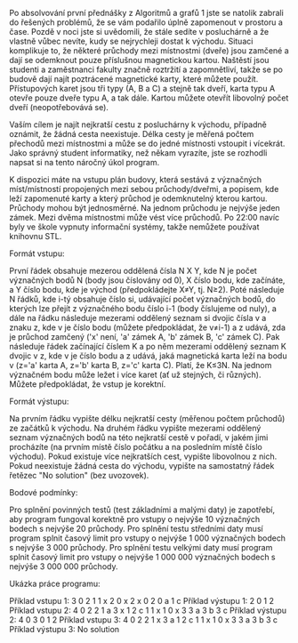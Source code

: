 Po absolvování první přednášky z Algoritmů a grafů 1 jste se natolik zabrali do řešených problémů, že se vám podařilo úplně zapomenout v prostoru a čase. Pozdě v noci jste si uvědomili, že stále sedíte v posluchárně a že vlastně vůbec nevíte, kudy se nejrychleji dostat k východu. Situaci komplikuje to, že některé průchody mezi místnostmi (dveře) jsou zamčené a dají se odemknout pouze příslušnou magnetickou kartou. Naštěstí jsou studenti a zaměstnanci fakulty značně roztržití a zapomnětliví, takže se po budově dají najít poztrácené magnetické karty, které můžete použít. Přístupových karet jsou tři typy (A, B a C) a stejně tak dveří, karta typu A otevře pouze dveře typu A, a tak dále. Kartou můžete otevřít libovolný počet dveří (neopotřebovává se).

Vaším cílem je najít nejkratší cestu z posluchárny k východu, případně oznámit, že žádná cesta neexistuje. Délka cesty je měřená počtem přechodů mezi místnostmi a může se do jedné místnosti vstoupit i vícekrát. Jako správný student informatiky, než někam vyrazíte, jste se rozhodli napsat si na tento náročný úkol program.

K dispozici máte na vstupu plán budovy, která sestává z význačných míst/místností propojených mezi sebou průchody/dveřmi, a popisem, kde leží zapomenuté karty a který průchod je odemknutelný kterou kartou. Průchody mohou být jednosměrné. Na jednom průchodu je nejvýše jeden zámek. Mezi dvěma místnostmi může vést více průchodů. Po 22:00 navíc byly ve škole vypnuty informační systémy, takže nemůžete používat knihovnu STL.


Formát vstupu:


První řádek obsahuje mezerou oddělená čísla N X Y, kde N je počet význačných bodů N (body jsou číslovány od 0), X číslo bodu, kde začínáte, a Y číslo bodu, kde je východ (předpokládejte X≠Y, tj. N≥2).
Poté následuje N řádků, kde i-tý obsahuje číslo si, udávající počet význačných bodů, do kterých lze přejít z význačného bodu číslo i-1 (body číslujeme od nuly), a dále na řádku následuje mezerami oddělený seznam si dvojic čísla v a znaku z, kde v je číslo bodu (můžete předpokládat, že v≠i-1) a z udává, zda je průchod zamčený ('x' není, 'a' zámek A, 'b' zámek B, 'c' zámek C).
Pak následuje řádek začínající číslem K a po něm mezerami oddělený seznam K dvojic v z, kde v je číslo bodu a z udává, jaká magnetická karta leží na bodu v (z='a' karta A, z='b' karta B, z='c' karta C). Platí, že K≤3N.
Na jednom význačném bodu může ležet i více karet (ať už stejných, či různých).
Můžete předpokládat, že vstup je korektní.


Formát výstupu:


Na prvním řádku vypište délku nejkratší cesty (měřenou počtem průchodů) ze začátků k východu.
Na druhém řádku vypište mezerami oddělený seznam význačných bodů na této nejkratší cestě v pořadí, v jakém jimi procházíte (na prvním místě číslo počátku a na posledním místě číslo východu).
Pokud existuje více nejkratších cest, vypište libovolnou z nich.
Pokud neexistuje žádná cesta do východu, vypište na samostatný řádek řetězec "No solution" (bez uvozovek).


Bodové podmínky:

Pro splnění povinných testů (test základními a malými daty) je zapotřebí, aby program fungoval korektně pro vstupy o nejvýše 10 význačných bodech s nejvýše 20 průchody.
Pro splnění testu středními daty musí program splnit časový limit pro vstupy o nejvýše 1 000 význačných bodech s nejvýše 3 000 průchody.
Pro splnění testu velkými daty musí program splnit časový limit pro vstupy o nejvýše 1 000 000 význačných bodech s nejvýše 3 000 000 průchody.


Ukázka práce programu:

Příklad vstupu 1:
3 0 2
1 1 x
2 0 x 2 x
0
2 0 a 1 c
Příklad výstupu 1:
2
0 1 2
Příklad vstupu 2:
4 0 2
2 1 a 3 x
1 2 c
1 1 x
1 0 x
3 3 a 3 b 3 c
Příklad výstupu 2:
4
0 3 0 1 2
Příklad vstupu 3:
4 0 2
2 1 x 3 a
1 2 c
1 1 x
1 0 x
3 3 a 3 b 3 c
Příklad výstupu 3:
No solution
